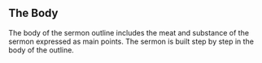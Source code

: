 ## The Body

The body of the sermon outline includes the meat and substance of the sermon expressed as main points. The sermon is built step by step in the body of the outline.

